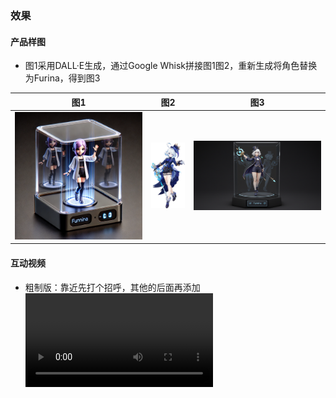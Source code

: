 ### 效果
#### 产品样图

- 图1采用DALL·E生成，通过Google Whisk拼接图1图2，重新生成将角色替换为Furina，得到图3

| 图1                                                                                                                                                                                                                                                                | 图2                                              | 图3                                          |
| ----------------------------------------------------------------------------------------------------------------------------------------------------------------------------------------------------------------------------------------------------------------- | ----------------------------------------------- | ------------------------------------------- |
| ![DALL·E](figures/DALL·E%202025-02-18%2011.27.07%20-%20A%20realistic%20preview%20of%20a%20digital%20character%20'Funnina'%20inside%20a%20rectangular%20transparent%20glass%20box%20with%20a%20black%20base.%20The%20image%20shows%20the%20internal%20struct.webp) | ![Furina](figures/Furina_in_Genshin_Impact.png) | ![Furina_effect](figures/whisk_Furina1.png) |


#### 互动视频

- 粗制版：靠近先打个招呼，其他的后面再添加
![粗制版](figures/pixverse_Furina_replaced.mp4)